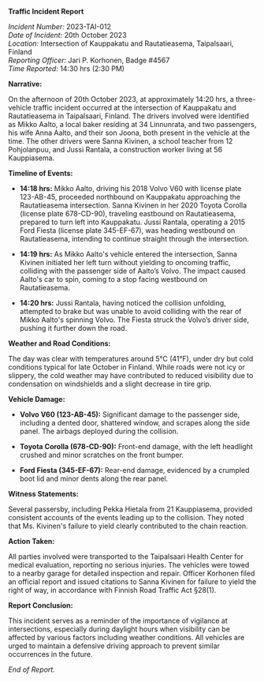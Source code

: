 **Traffic Incident Report**

*Incident Number:* 2023-TAI-012  
*Date of Incident:* 20th October 2023  
*Location:* Intersection of Kauppakatu and Rautatieasema, Taipalsaari, Finland  
*Reporting Officer:* Jari P. Korhonen, Badge #4567  
*Time Reported:* 14:30 hrs (2:30 PM)

**Narrative:**

On the afternoon of 20th October 2023, at approximately 14:20 hrs, a three-vehicle traffic incident occurred at the intersection of Kauppakatu and Rautatieasema in Taipalsaari, Finland. The drivers involved were identified as Mikko Aalto, a local baker residing at 34 Linnunrata, and two passengers, his wife Anna Aalto, and their son Joona, both present in the vehicle at the time. The other drivers were Sanna Kivinen, a school teacher from 12 Pohjolanpuu, and Jussi Rantala, a construction worker living at 56 Kauppiasema.

**Timeline of Events:**

- **14:18 hrs:** Mikko Aalto, driving his 2018 Volvo V60 with license plate 123-AB-45, proceeded northbound on Kauppakatu approaching the Rautatieasema intersection. Sanna Kivinen in her 2020 Toyota Corolla (license plate 678-CD-90), traveling eastbound on Rautatieasema, prepared to turn left into Kauppakatu. Jussi Rantala, operating a 2015 Ford Fiesta (license plate 345-EF-67), was heading westbound on Rautatieasema, intending to continue straight through the intersection.

- **14:19 hrs:** As Mikko Aalto's vehicle entered the intersection, Sanna Kivinen initiated her left turn without yielding to oncoming traffic, colliding with the passenger side of Aalto’s Volvo. The impact caused Aalto's car to spin, coming to a stop facing westbound on Rautatieasema.

- **14:20 hrs:** Jussi Rantala, having noticed the collision unfolding, attempted to brake but was unable to avoid colliding with the rear of Mikko Aalto's spinning Volvo. The Fiesta struck the Volvo’s driver side, pushing it further down the road.

**Weather and Road Conditions:**

The day was clear with temperatures around 5°C (41°F), under dry but cold conditions typical for late October in Finland. While roads were not icy or slippery, the cold weather may have contributed to reduced visibility due to condensation on windshields and a slight decrease in tire grip.

**Vehicle Damage:**

- **Volvo V60 (123-AB-45):** Significant damage to the passenger side, including a dented door, shattered window, and scrapes along the side panel. The airbags deployed during the collision.

- **Toyota Corolla (678-CD-90):** Front-end damage, with the left headlight crushed and minor scratches on the front bumper.

- **Ford Fiesta (345-EF-67):** Rear-end damage, evidenced by a crumpled boot lid and minor dents along the rear panel.

**Witness Statements:**

Several passersby, including Pekka Hietala from 21 Kauppiasema, provided consistent accounts of the events leading up to the collision. They noted that Ms. Kivinen's failure to yield clearly contributed to the chain reaction.

**Action Taken:**

All parties involved were transported to the Taipalsaari Health Center for medical evaluation, reporting no serious injuries. The vehicles were towed to a nearby garage for detailed inspection and repair. Officer Korhonen filed an official report and issued citations to Sanna Kivinen for failure to yield the right of way, in accordance with Finnish Road Traffic Act §28(1).

**Report Conclusion:**

This incident serves as a reminder of the importance of vigilance at intersections, especially during daylight hours when visibility can be affected by various factors including weather conditions. All vehicles are urged to maintain a defensive driving approach to prevent similar occurrences in the future. 

*End of Report.*